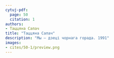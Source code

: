```yaml
---
cytuj-pdf:
  page: 50
  citation: 1
authors:
- Таццяна Сапач
title: "Таццяна Сапач"
description: "Мы – дзеці чорнага горада. 1991"
images:
- cites/50-1/preview.png
---
```

